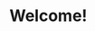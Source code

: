 <!doctype html>
<html>
  <head>
    <meta name="viewport" content="width=device-width" />
    <meta http-equiv="Content-Type" content="text/html; charset=UTF-8" />
    <h1>Welcome!</h1>
    <style>
       <!--BUTTONS-->
      .btn {
        box-sizing: border-box;
        width: 100%; }
        .btn > tbody > tr > td {
          /*padding-bottom: 1px; }*/
        .btn table {
          width: auto; 
      }
        .btn table td {
          background-color: linear-gradient(180deg,#a8dc19,#42ae13);
          border-radius: 5px;
          text-align: center; 
      }
        .btn a {
          background-color: rgb(0, 172, 237);
          border: solid 1px #3498db;
          border-radius: 5px;
          box-sizing: border-box;
          /*color: #3498db;*/
          cursor: pointer;
          display: inline-block;
          font-size: 14px;
          font-weight: bold;
          margin: 0;
          padding: 12px 25px;
          text-decoration: none;
          text-transform: capitalize; 
      }

      .btn-primary table td {
        background-color: #3498db; 
      }

      .btn-primary a {
        background-color: #3498db;
        border-color: #3498db;
        color: #ffffff; 
      }

 /* -------------------------------------
          HEADER, FOOTER, MAIN
      ------------------------------------- */
      .main {
        background: #ffffff;
        border-radius: 3px;
        width: 100%; 
      }

      .wrapper {
        box-sizing: border-box;
        padding: 20px; 
      }

      .content-block {
        padding-bottom: 10px;
        padding-top: 10px;
      }

      .footer {
        clear: both;
        margin-top: 10px;
        text-align: center;
        width: 100%; 
      }
        .footer td,
        .footer p,
        .footer span,
        .footer a {
          color: #999999;
          font-size: 12px;
          text-align: center; 
      }
      
     /* -------------------------------------
          TYPOGRAPHY
      ------------------------------------- */
      h1,
      h2,
      h3,
      h4 {
        color: #00000;
        font-family: sans-serif;
        font-weight: 400;
        line-height: 1.4;
        margin: 0;
        margin-bottom: 30px; 
      }

      h1 {
        font-size: 35px;
        font-weight: 300;
        text-align: center;
        text-transform: capitalize; 
      }

      p,
      ul,
      ol {
        font-family: sans-serif;
        font-size: 14px;
        font-weight: normal;
        margin: 0;
        margin-bottom: 15px; 
      }
        p li,
        ul li,
        ol li {
          list-style-position: inside;
          margin-left: 5px; 
      }

      a {
        color: #3498db;
        text-decoration: underline; 
      }

       </style>
  </head>
  <body class="">
    <span class="preheader"></span>
    <table role="presentation" border="0" cellpadding="0" cellspacing="0" class="body">
      <tr/>
        <td class="container">
          <div class="content">

            <!-- START CENTERED WHITE CONTAINER -->
            <table role="presentation" class="main">

              <!-- START MAIN CONTENT AREA -->
              <tr>
                <td class="wrapper">
                  <table role="presentation" border="0" cellpadding="0" cellspacing="0">
                    <tr>
                      <td>
                        <p>Wahoo! Your truDigital account is set up and ready to go! Use your username and password below to                               log into your account.</p>
                        <p>Username: <br>
                        Password: </p>
                        <table role="presentation" border="0" cellpadding="0" cellspacing="0" class="btn btn-primary">
                          <tbody>
                            <tr>
                             <td align="left">
                                <table role="presentation" border="0" cellpadding="0" cellspacing="0">
                                  <tbody>
                                    <tr>
                                      <td class="btn"<a href="" target="_blank">Access to truDigital Platform</a></td>
                                    </tr>
                                  </tbody>
                                </table>
                              </td>
                            </tr>
                          </tbody>
                        </table>
                        <h3>Technical Support</h3>
                        <p>Contact Support with any questions about your digital signage hardware or software.</p>
              
                 <tr>
                      <td class="btn primary a"<a href="https://trudigital.freshdesk.com/support/tickets/new" target=_"blank">Message Support</a></td>
                    </tr>
      <tr>
                                    <h3>Billing</h3>
      <p>Contact billing with any questions <strong>about payments or subscriptions.</strong>
        <ul>
          <li>Email: billing@trudigital.net</li>
          <li>Phone: 801-852-9898 (find out)</li>
      </ul></p>
    </tr>
  </body>
                                     <tr>
                                      <td class="btn table td"<a href="" target="_blank">Message Billing</a></td>
                                    </tr>
                        <p>Hours: 7AM - 6PM MST Mon.-Fri.<br>
                        Email: support@truDigital.net<br>
                        Phone: 801-852-9898</p>
                      </td>
                  </table>
                  <h3>Schedule Training</h3>
                  <p>Schedule a <strong>one-on-one online training session</strong> to become fore familiar with the truDigital platform and to ensure you get the most out of your digital signage.</p>
  <tr>
                                      <td class="btn table td"<a href="" target="_blank">Schedule Training</a></td>
                                    </tr>
<h1>
  Thank You!
</h1>
<p>
  We are excited to be working with you and look forward to helping you accomplish all of your digital signage goals!
</p>
<p>
  -Your truDigital Team
</p>
                </td>
              </tr>

            <!-- END MAIN CONTENT AREA -->
            </table>
            <!-- END CENTERED WHITE CONTAINER -->

            <!-- START FOOTER -->
            <div class="footer">
              <table role="presentation" border="0" cellpadding="0" cellspacing="0">
                <tr>
                  <td class="content-block">
                    <span class="apple-link">9035 S 700 E, STE 200 Sandy, Utah 84070 USA</span>
                  </td>
                </tr>
                <tr>
                  <td class="content-block powered-by">
                    Powered by <a href="https://www.trudigital.com/">truDigital</a>.
                  </td>
                </tr>
              </table>
            </div>
            <!-- END FOOTER -->

          </div>
        </td>
        <td></td>
      </tr>
    </table>
  </body>
</html>
